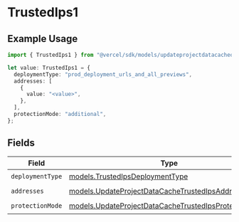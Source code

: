 # TrustedIps1

## Example Usage

```typescript
import { TrustedIps1 } from "@vercel/sdk/models/updateprojectdatacacheop.js";

let value: TrustedIps1 = {
  deploymentType: "prod_deployment_urls_and_all_previews",
  addresses: [
    {
      value: "<value>",
    },
  ],
  protectionMode: "additional",
};
```

## Fields

| Field                                                                                                                | Type                                                                                                                 | Required                                                                                                             | Description                                                                                                          |
| -------------------------------------------------------------------------------------------------------------------- | -------------------------------------------------------------------------------------------------------------------- | -------------------------------------------------------------------------------------------------------------------- | -------------------------------------------------------------------------------------------------------------------- |
| `deploymentType`                                                                                                     | [models.TrustedIpsDeploymentType](../models/trustedipsdeploymenttype.md)                                             | :heavy_check_mark:                                                                                                   | N/A                                                                                                                  |
| `addresses`                                                                                                          | [models.UpdateProjectDataCacheTrustedIpsAddresses](../models/updateprojectdatacachetrustedipsaddresses.md)[]         | :heavy_check_mark:                                                                                                   | N/A                                                                                                                  |
| `protectionMode`                                                                                                     | [models.UpdateProjectDataCacheTrustedIpsProtectionMode](../models/updateprojectdatacachetrustedipsprotectionmode.md) | :heavy_check_mark:                                                                                                   | N/A                                                                                                                  |